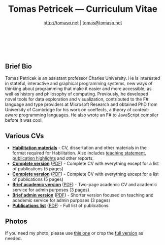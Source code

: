 <header style="padding:30px 0px 50px 0px">

# Tomas Petricek &mdash; Curriculum Vitae

http://tomasp.net | [tomas@tomasp.net](mailto:tomas@tomasp.net)

</header>
<section>

## Brief Bio

Tomas Petricek is an assistant professor Charles University. He is interested in stateful, interactive and graphical programming systems, new ways of thinking about programming that make it easier and more accessible, as well as history and philosophy of computing. Previously, he developed novel tools for data exploration and visualization, contributed to the F# language and type providers at Microsoft Research and obtained PhD from University of Cambridge for his work on coeffects, a theory of context-aware programming languages. He also wrote an F# to JavaScript compiler before it was cool.

## Various CVs

* [**Habilitation materials**](habilitation) - CV, dissertation and other materials in the
  format required for Habilitation. Also includes [teaching statement](habilitation/teaching.html),
  [publication highlights](habilitation/selected.html) and other reports.
* [**Complete version**](complete.html) ([PDF](complete.pdf))  - Complete CV with everything
  except for a list of publications (5 pages)
* [**Complete version**](complete.html) ([PDF](complete.pdf))  - Complete CV with everything
  except for a list of publications (5 pages)
* [**Brief academic version**](academic.html) ([PDF](academic.pdf)) - Two-page academic CV
  and academic service for admin purposes (3 pages)
* [**Brief admin version**](admin.html) ([PDF](admin.pdf)) - Shorter version focused on teaching
  and academic service for admin purposes (3 pages)
* [**Publications list**](publications.html) ([PDF](publications.pdf)) - Full list of publications

## Photos

If you need my photo, please use [this one](photos/tomas-sq.jpg) or crop the [full version](photos/tomas-full.jpg) as needed.

</section>
